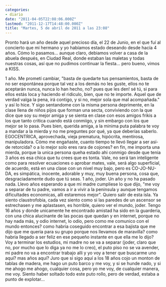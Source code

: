 ```yaml
---
categories:
- diario
date: "2011-04-05T22:08:06.000Z"
lastmod: "2011-12-17T14:48:00.000Z"
title: "Martes, 5 de abril de 2011 a las 23:08"
---
```


Pronto hará un año desde aquel precioso dí­a, el 22 de Junio, en el que fuí­ al concierto que mi hermano y yo habí­amos estado deseando desde hací­a 4 años. Cómo lo pasamos... aunque claro, debiamos volver a casa de la abuela después, en Ciudad Real, donde estaban las maletas y todas nuestras cosas, así­ que no pudimos continuar la fiesta... pero bueno, vimos a KISS.

1 año. Me prometí­ cambiar, "basta de quedarte tus pensamientos, basta de no ser espontánea porque tal vez a los demás no les guste, ellos no te aceptarán nunca, nunca lo han hecho, no? pues que les den! sé tú, si para ellos estás loca y haciendo el ridiculo, bien, que no te importe. Aquel que de verdad valga la pena, irá contigo, y si no, mejor sola que mal acompañada." y así­ lo hice. Y sigo sentandome con la misma persona deprimente, en la clase llena de niños pijos que forman una secta, conviviendo con la que dice que soy su mejor amiga y se sienta en clase con esos amigos frikis a los que tanto critica cuando está conmiigo, y sin embargo con los que mejor se lo pasa. Pues bien, querida amiga, a la minima puta palabra te voy a mandar a la mierda y no me preguntes por qué, ya que deberí­as saberlo. EGOCENTRICA, aprovechada, vieja prematura, hipócrita, mentirosa, manipuladora. Cómo me engañaste, cuanto tiempo te llevó llegar a ser así­ de retorcida? o a lo mejor solo eres rara de cojones? en fin, me importa una mierda, porque la unica persona queha estado ahi conmigo desde que tenia 3 años es esa chica que tu crees que es tonta. Vale, no será tan inteligente como para resolver ecuaciones o aprobar mates, vale, será algo superficial, de acuerdo, está en una clase con un nivel muy bajo, pero es CO-JO-NU-DA, es simpática, inocente, adorable y muy, muy buena persona, cosa que, desgraciadamente dudo que tú seas.
1 año, joder. Un año y no ha pasado nada. Llevo años esperando a que mi madre cumpliese lo que dijo, "me voy a separar de tu padre, vamos a ir a vivir a la peninsula y aunque tengamos dificultades economicas, alli estaremos mejor". Quiero salir de esta isla. Ya siento claustrofobia, cada vez siento como si las paredes de un ascensor se estrechasen y me aplastasen, es horrible, quiero ver el mundo, joder. Tengo 16 años y donde unicamente he encontrado amistad ha sido en la guarderia, con una chica alucinante de las pocas que quedan y en internet, porque no hay nada más, y odio internet, lo odio, pero como me comunico con el mundo entonces? como habria coseguido encontrar a esa bajista que me dijo que me queria para su grupo porque nos llevamos de maravilla? como habria llegado a ser feliz en ese pequeño instante en que ella me lo dijo?
Voy a terminar los estudios, mi madre no se va a separar (joder, claro que no, por mucho que lo diga ya no me lo creo), el puto piso no se va  avender, mi padre no va a encontrar trabajo alli y yo voy a tener que buscarme uno aqui? mas años aqui?
Juro que si sigo aquí­ a los 18 años cojo un monton de tablas de madera, me hago un puto barco y me voy, y si se hunde nado, y si me ahogo me ahogo, cualquier cosa, pero yo me voy, de cualquier manera, me voy.
Siento haber soltado todo este puto rollo, pero de verdad, estaba a punto de explotar...